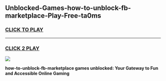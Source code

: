 
## Unblocked-Games-how-to-unblock-fb-marketplace-Play-Free-ta0ms
<h3>
<a href="https://premium76.site?title=how-to-unblock-fb-marketplace&ref=20M">CLICK TO PLAY</a></h3>
<hr>

<h3>
<a href="https://premium76.site?title=how-to-unblock-fb-marketplace&ref=20M">CLICK 2 PLAY</a>
  
</h3>

<a href="https://premium76.site?title=how-to-unblock-fb-marketplace&ref=19M"><img src="https://clearcache.store/games.png"></a>


**how-to-unblock-fb-marketplace games unblocked: Your Gateway to Fun and Accessible Online Gaming**
